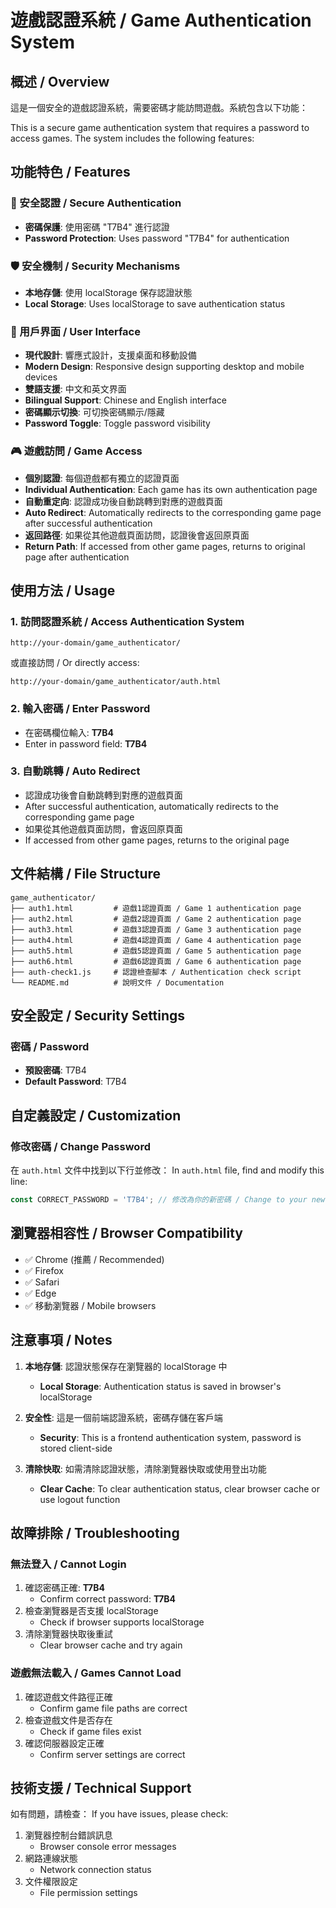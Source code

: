 # 遊戲認證系統 / Game Authentication System

## 概述 / Overview

這是一個安全的遊戲認證系統，需要密碼才能訪問遊戲。系統包含以下功能：

This is a secure game authentication system that requires a password to access games. The system includes the following features:

## 功能特色 / Features

### 🔐 安全認證 / Secure Authentication
- **密碼保護**: 使用密碼 "T7B4" 進行認證
- **Password Protection**: Uses password "T7B4" for authentication

### 🛡️ 安全機制 / Security Mechanisms
- **本地存儲**: 使用 localStorage 保存認證狀態
- **Local Storage**: Uses localStorage to save authentication status

### 🎨 用戶界面 / User Interface
- **現代設計**: 響應式設計，支援桌面和移動設備
- **Modern Design**: Responsive design supporting desktop and mobile devices
- **雙語支援**: 中文和英文界面
- **Bilingual Support**: Chinese and English interface
- **密碼顯示切換**: 可切換密碼顯示/隱藏
- **Password Toggle**: Toggle password visibility

### 🎮 遊戲訪問 / Game Access
- **個別認證**: 每個遊戲都有獨立的認證頁面
- **Individual Authentication**: Each game has its own authentication page
- **自動重定向**: 認證成功後自動跳轉到對應的遊戲頁面
- **Auto Redirect**: Automatically redirects to the corresponding game page after successful authentication
- **返回路徑**: 如果從其他遊戲頁面訪問，認證後會返回原頁面
- **Return Path**: If accessed from other game pages, returns to original page after authentication

## 使用方法 / Usage

### 1. 訪問認證系統 / Access Authentication System
```
http://your-domain/game_authenticator/
```
或直接訪問 / Or directly access:
```
http://your-domain/game_authenticator/auth.html
```

### 2. 輸入密碼 / Enter Password
- 在密碼欄位輸入: **T7B4**
- Enter in password field: **T7B4**

### 3. 自動跳轉 / Auto Redirect
- 認證成功後會自動跳轉到對應的遊戲頁面
- After successful authentication, automatically redirects to the corresponding game page
- 如果從其他遊戲頁面訪問，會返回原頁面
- If accessed from other game pages, returns to the original page

## 文件結構 / File Structure

```
game_authenticator/
├── auth1.html         # 遊戲1認證頁面 / Game 1 authentication page
├── auth2.html         # 遊戲2認證頁面 / Game 2 authentication page
├── auth3.html         # 遊戲3認證頁面 / Game 3 authentication page
├── auth4.html         # 遊戲4認證頁面 / Game 4 authentication page
├── auth5.html         # 遊戲5認證頁面 / Game 5 authentication page
├── auth6.html         # 遊戲6認證頁面 / Game 6 authentication page
├── auth-check1.js     # 認證檢查腳本 / Authentication check script
└── README.md          # 說明文件 / Documentation
```

## 安全設定 / Security Settings

### 密碼 / Password
- **預設密碼**: T7B4
- **Default Password**: T7B4



## 自定義設定 / Customization

### 修改密碼 / Change Password
在 `auth.html` 文件中找到以下行並修改：
In `auth.html` file, find and modify this line:

```javascript
const CORRECT_PASSWORD = 'T7B4'; // 修改為你的新密碼 / Change to your new password
```



## 瀏覽器相容性 / Browser Compatibility

- ✅ Chrome (推薦 / Recommended)
- ✅ Firefox
- ✅ Safari
- ✅ Edge
- ✅ 移動瀏覽器 / Mobile browsers

## 注意事項 / Notes

1. **本地存儲**: 認證狀態保存在瀏覽器的 localStorage 中
   - **Local Storage**: Authentication status is saved in browser's localStorage

2. **安全性**: 這是一個前端認證系統，密碼存儲在客戶端
   - **Security**: This is a frontend authentication system, password is stored client-side

3. **清除快取**: 如需清除認證狀態，清除瀏覽器快取或使用登出功能
   - **Clear Cache**: To clear authentication status, clear browser cache or use logout function

## 故障排除 / Troubleshooting

### 無法登入 / Cannot Login
1. 確認密碼正確: **T7B4**
   - Confirm correct password: **T7B4**
2. 檢查瀏覽器是否支援 localStorage
   - Check if browser supports localStorage
3. 清除瀏覽器快取後重試
   - Clear browser cache and try again

### 遊戲無法載入 / Games Cannot Load
1. 確認遊戲文件路徑正確
   - Confirm game file paths are correct
2. 檢查遊戲文件是否存在
   - Check if game files exist
3. 確認伺服器設定正確
   - Confirm server settings are correct

## 技術支援 / Technical Support

如有問題，請檢查：
If you have issues, please check:

1. 瀏覽器控制台錯誤訊息
   - Browser console error messages
2. 網路連線狀態
   - Network connection status
3. 文件權限設定
   - File permission settings
